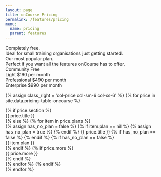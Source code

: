 ```yaml
---
layout: page
title: onCourse Pricing
permalink: /features/pricing
menu:
  name: pricing
  parent: features
---
```


<div class="pricing-container">
  <div class="row-item row-simple-text">
    <div class="col-price col-sm-6 col-xs-6 col-item-1">
      Completely free.
    </div>
    <div class="col-price col-sm-6 col-xs-6 col-item-2">
      Ideal for small training organisations just getting started.
    </div>
    <div class="col-price col-sm-6 col-xs-6 col-item-3">
      Our most popular plan.
    </div>
    <div class="col-price col-sm-6 col-xs-6 col-item-4">
      Perfect if you want all the features onCourse has to offer.
    </div>
  </div>

  <div class="row-item row-price-block">
    <div class="col-price col-sm-6 col-xs-6 col-item-1">
      <span class="col-label">Community</span>
      <span class="col-rate">Free</span>
      <span class="col-text">&nbsp;</span>
    </div>
    <div class="col-price col-sm-6 col-xs-6 col-item-2 item-highlight">
      <span class="col-label">Light</span>
      <span class="col-rate">$190</span>
      <span class="col-text">per month</span>
    </div>
    <div class="col-price col-sm-6 col-xs-6 col-item-3">
      <span class="col-label">Professional</span>
      <span class="col-rate">$490</span>
      <span class="col-text">per month</span>
    </div>
    <div class="col-price col-sm-6 col-xs-6 col-item-4">
      <span class="col-label">Enterprise</span>
      <span class="col-rate">$990</span>
      <span class="col-text">per month</span>
    </div>
  </div>

{% assign class_right = 'col-price col-sm-6 col-xs-6' %}
{% for price in site.data.pricing-table-oncourse %}
  <div class="row-item row-details row-item-{{ forloop.index }}">
    {% if price.section %}
      <div class="{{ class_right }} col-item-{{ forloop.index }} highlight">{{ price.title }}</div>
    {% else %}
      {% for item in price.plans %}
        <div class="{{ class_right }} col-item-{{ forloop.index }}">
          {% assign has_no_plan = false %}
          {% if item.plan == nil %}
            {% assign has_no_plan = true %}
          {% endif %}
          <span class="col-desc{% if has_no_plan == true %} has-no-plan{% endif %}">
            {{ price.title }}
            {% if has_no_plan == false %}
              <i class="app-icon icon-arrow-bottom"></i>
            {% endif %}
          </span>
          {% if has_no_plan == false %}
            <div class="plan-details">
              {{ item.plan }}
            </div>
          {% endif %}
          {% if price.more %}
            <div class="hide item-more-details">{{ price.more }}</div>
          {% endif %}
        </div>
      {% endfor %}
    {% endif %}
  </div>
{% endfor %}

</div>